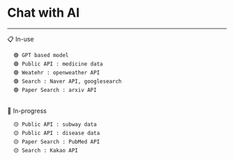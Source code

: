 # **Chat** with **AI**
---
📋 In-use <br>
```
  🟢 GPT based model 
  🟢 Public API : medicine data 
  🟢 Weatehr : openweather API 
  🟢 Search : Naver API, googlesearch
  🟢 Paper Search : arxiv API
 
```
🔄 In-progress <br>
```
  🟡 Public API : subway data 
  🟡 Public API : disease data
  🟡 Paper Search : PubMed API 
  🟡 Search : Kakao API 
```
